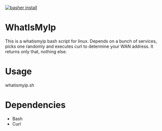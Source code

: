 [![basher install](https://www.basher.it/assets/logo/basher_install.svg)](https://www.basher.it/package/)
# WhatIsMyIp
This is a whatismyip bash script for linux.
Depends on a bunch of services, picks one randomly and executes curl to determine your WAN address. It returns only that, nothing else.

# Usage
whatismyip.sh

# Dependencies
- Bash
- Curl
